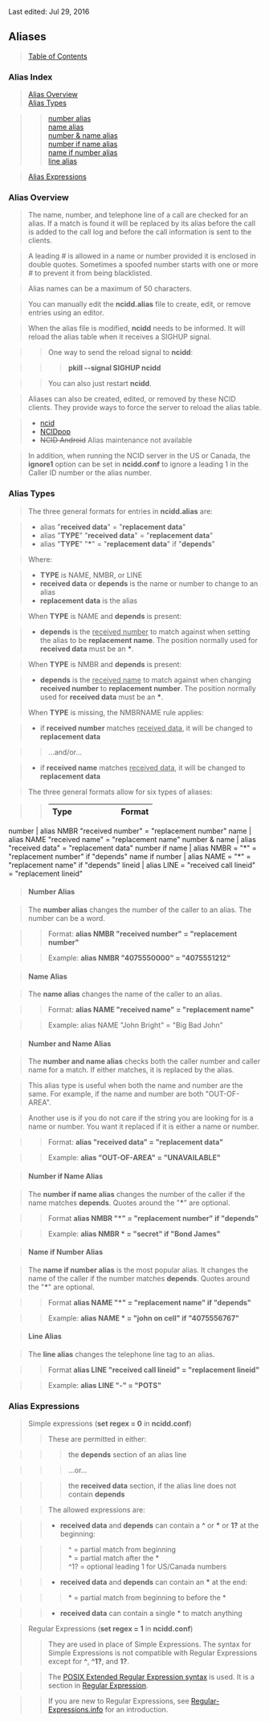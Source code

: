 <!-- Alias.md - Removable HEADER Start -->

Last edited: Jul 29, 2016

<!-- Removable HEADER End -->

## <a name="alias_top"></a>Aliases

> [Table of Contents](#doc_top)

<!--
[### Alias Index]
-->

### Alias Index

> [Alias Overview](#alias_ov)  
> [Alias Types](#alias_types)  

>>  [number alias](#alias_nmbr)  
>>  [name alias](#alias_name)  
>>  [number & name alias](#alias_both)  
>>  [number if name alias](#alias_if_name)  
>>  [name if number alias](#alias_if_nmbr)  
>>  [line alias](#alias_line)  

> [Alias Expressions](#alias_exp)

<!--
[### Alias Overview]
-->

### <a name="alias_ov"></a>Alias Overview

> The name, number, and telephone line of a call are checked for an 
  alias. If a match is found it will be replaced by its alias 
  before the call is added to the call log and before the call 
  information is sent to the clients.

> A leading *#* is allowed in a name or number provided it is enclosed in double quotes.
  Sometimes a spoofed number starts with one or more *#* to prevent it from being blacklisted. 
     
> Alias names can be a maximum of 50 characters.

> You can manually edit the **ncidd.alias** file to create, edit, or 
  remove entries using an editor.
    
> When the alias file is modified, **ncidd** needs to be informed.  It
  will reload the alias table when it receives a SIGHUP signal.

>> One way to send the reload signal to **ncidd**:

>>> **pkill --signal SIGHUP ncidd**

>> You can also just restart **ncidd**.

> Aliases can also be created, edited, or removed by these NCID clients.
  They provide ways to force the server to reload the alias table.

> - [ncid](#clients_ncid)  
> - [NCIDpop](#clients_pop)  
> - <strike>NCID Android</strike> <font color="dimgray">Alias maintenance not available</font>

> In addition, when running the NCID server in the US or Canada, the 
  **ignore1** option can be set in **ncidd.conf** to ignore a leading 1
  in the Caller ID number or the alias number.

<!--
[### Alias Types]
-->
  
### <a name="alias_types"></a>Alias Types
  
> The three general formats for entries in **ncidd.alias** are:

> - alias "**received data**" = "**replacement data**"  
> - alias "**TYPE**" "**received data**" = "**replacement data**"  
> - alias "**TYPE**" "**\***" = "**replacement data**" if "**depends**"
>
<!-- 
To generate proper bullets in ReText, the lines beginnning with 'Where'
and 'When' need a completely blank line under them. Otherwise, ReText
can't seem to generate proper bullets. An alternative work around is to
use &bull;, which is smaller than normal, so make it bold with **&bull;**
-->


> Where:  

> - **TYPE** is NAME, NMBR, or LINE  
> - **received data** or **depends** is the name or number to change to 
    an alias  
> - **replacement data** is the alias

> When **TYPE** is NAME and **depends** is present: 

> - **depends** is the <u>received number</u> to match against when 
    setting the alias to be **replacement name**. The position normally
    used for **received data** must be an **\***.
    
> When **TYPE** is NMBR and **depends** is present:

> - **depends** is the <u>received name</u> to match against when 
    changing **received number** to **replacement number**. The position
    normally used for **received data** must be an **\***.    
>  
> When **TYPE** is missing, the NMBRNAME rule applies:  

> - if **received number** matches <u>received data</u>, it will be 
    changed to **replacement data**

>> ...and/or...

> - if **received name** matches <u>received data</u>, it will be
    changed to **replacement data**
  
> The three general formats allow for six types of aliases:

<!-- 
there is a long sequence of &nbsp; in the Type header column so 
that the Type cell contents won't wrap 
-->

>> Type&nbsp;&nbsp;&nbsp;&nbsp;&nbsp;&nbsp;&nbsp;&nbsp;&nbsp;&nbsp;&nbsp;&nbsp;&nbsp;&nbsp;&nbsp;&nbsp;&nbsp;&nbsp;&nbsp;| Format  
>> :--------------|--------  
 number         | alias NMBR "received number" = "replacement number" 
 name           | alias NAME "received name" = "replacement name" 
 number & name  | alias "received data" = "replacement data"
 number if name | alias NMBR = "\*" = "replacement number" if&nbsp;"depends"
 name if number | alias NAME = "\*" = "replacement name" if&nbsp;"depends"
 lineid         | alias LINE = "received call lineid" = "replacement lineid"

<!--
[#### Number Alias]
--> 
 
> #### <a name="alias_nmbr"></a>Number Alias

> The **number alias** changes the number of the caller to an alias.  The number can be a word.

>> Format: **alias NMBR "received number" = "replacement number"**

>> Example: **alias NMBR "4075550000" = "4075551212"**

<!--
[#### Name Alias]
--> 
 
> #### <a name="alias_name"></a>Name Alias
    
> The **name alias** changes the name of the caller to an alias.

>> Format: **alias NAME "received name" = "replacement name"**

>> Example: alias NAME "John Bright" = "Big Bad John"

<!--
[#### Number and Name Alias]
--> 
 
> #### <a name="alias_both"></a>Number and Name Alias

> The **number and name alias** checks both the caller number and caller name for a match.
  If either matches, it is replaced by the alias.

> This alias type is useful when both the name and number are the same.
  For example, if the name and number are both "OUT-OF-AREA".

> Another use is if you do not care if the string you are looking for is a
  name or number.  You want it replaced if it is either a name or number.

>> Format: **alias "received data" = "replacement data"**

>> Example: **alias "OUT-OF-AREA" = "UNAVAILABLE"**

<!--
[#### Number if Name Alias]
--> 
 
> #### <a name="alias_if_name"></a>Number if Name Alias

> The **number if name alias** changes the number of the caller if the 
  name matches **depends**. Quotes around the "**\***" are optional.
  
>> Format **alias NMBR "\*" = "replacement number" if "depends"**

>> Example: **alias NMBR \* = "secret" if "Bond James"**

<!--
[#### Name if Number Alias]
--> 
 
> #### <a name="alias_if_nmbr"></a>Name if Number Alias

> The **name if number alias** is the most popular alias.  It changes
  the name of the caller if the number matches **depends**. Quotes
  around the "**\***" are optional.

>> Format **alias NAME "\*" = "replacement name" if "depends"**

>> Example: **alias NAME \* = "john on cell" if "4075556767"**

<!--
[#### Line Alias]
--> 
 
> #### <a name="alias_line"></a>Line Alias

> The **line alias** changes the telephone line tag to an alias.

>> Format **alias LINE "received call lineid" = "replacement lineid"**

>> Example: **alias LINE "-" = "POTS"**

<!--
[### Alias Expressions]
--> 
 
### <a name="alias_exp"></a>Alias Expressions

> Simple expressions (**set regex = 0** in **ncidd.conf**)
> 
>> These are permitted in either:

>>> the **depends** section of an alias line 

>>> ...or...  

>>> the **received data** section, if the alias line does not contain 
    **depends**

>> The allowed expressions are:

>> - **received data** and **depends** can contain a **^** or **\*** or
     **1?** at the beginning:

>>> ^ = partial match from beginning  
    \* = partial match after the \*  
    ^1? = optional leading 1 for US/Canada numbers

>> - **received data** and **depends** can contain an **\*** at the end:

>>> \* = partial match from beginning to before the \*

>> - **received data** can contain a single \* to match anything

> Regular Expressions (**set regex = 1** in **ncidd.conf**)
> 
>> They are used in place of Simple Expressions. The syntax for Simple
   Expressions is not compatible with Regular Expressions except for
   **^**, **^1?**, and **1?**.

>> The [POSIX Extended Regular Expression syntax](https://en.wikipedia.org/wiki/Regular_expression#POSIX_basic_and_extended)
    is used. It is a section in [Regular Expression](https://en.wikipedia.org/wiki/Regular_expression).

>> If you are new to Regular Expressions, see [Regular-Expressions.info](http://www.regular-expressions.info/quickstart.html)
    for an introduction.
